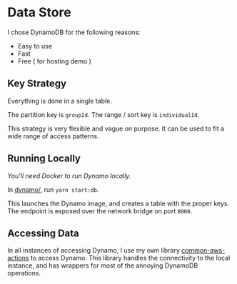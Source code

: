 # Data Store

I chose DynamoDB for the following reasons:

- Easy to use
- Fast
- Free ( for hosting demo )

## Key Strategy

Everything is done in a single table.

The partition key is `groupId`.
The range / sort key is `individualId`.

This strategy is very flexible and vague on purpose. It can be used to fit a wide range of access patterns.

## Running Locally

_You'll need Docker to run Dynamo locally._

In [dynamo/](../../dynamo), run `yarn start:db`.

This launches the Dynamo image, and creates a table with the proper keys. The endpoint is exposed over the network bridge on port `8000`.

## Accessing Data

In all instances of accessing Dynamo, I use my own library [common-aws-actions](https://github.com/christopher-caldwell/common-aws-actions) to access Dynamo. This library handles the connectivity to the local instance, and has wrappers for most of the annoying DynamoDB operations.
